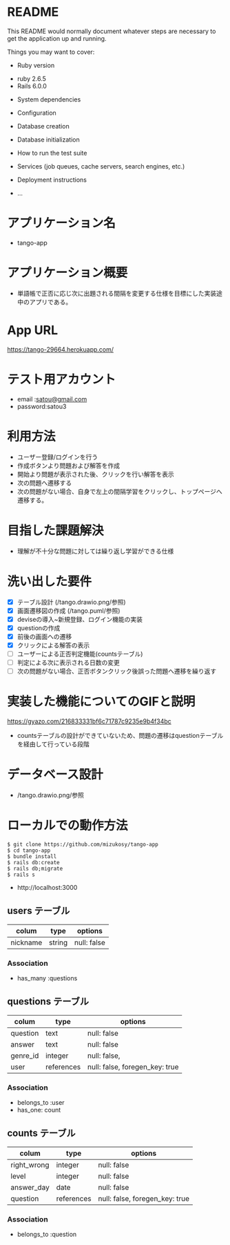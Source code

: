 # README

This README would normally document whatever steps are necessary to get the
application up and running.

Things you may want to cover:

* Ruby version
- ruby 2.6.5
- Rails 6.0.0

* System dependencies

* Configuration

* Database creation

* Database initialization

* How to run the test suite

* Services (job queues, cache servers, search engines, etc.)

* Deployment instructions

* ...

# アプリケーション名
- tango-app

# アプリケーション概要
- 単語帳で正否に応じ次に出題される間隔を変更する仕様を目標にした実装途中のアプリである。

# App URL
<https://tango-29664.herokuapp.com/>

# テスト用アカウント
- email   :satou@gmail.com
- password:satou3

# 利用方法
- ユーザー登録/ログインを行う
- 作成ボタンより問題および解答を作成
- 開始より問題が表示された後、クリックを行い解答を表示
- 次の問題へ遷移する
- 次の問題がない場合、自身で左上の間隔学習をクリックし、トップページへ遷移する。

# 目指した課題解決
- 理解が不十分な問題に対しては繰り返し学習ができる仕様

# 洗い出した要件
- [x] テーブル設計 (/tango.drawio.png/参照)
- [x] 画面遷移図の作成 (/tango.puml/参照)
- [x] deviseの導入~新規登録、ログイン機能の実装
- [x] questionの作成
- [x] 前後の画面への遷移
- [x] クリックによる解答の表示
- [ ] ユーザーによる正否判定機能(countsテーブル)
- [ ] 判定による次に表示される日数の変更
- [ ] 次の問題がない場合、正否ボタンクリック後誤った問題へ遷移を繰り返す

# 実装した機能についてのGIFと説明
<https://gyazo.com/216833331bf6c71787c9235e9b4f34bc>
- countsテーブルの設計ができていないため、問題の遷移はquestionテーブルを経由して行っている段階

# データベース設計
- /tango.drawio.png/参照

# ローカルでの動作方法
```
$ git clone https://github.com/mizukosy/tango-app
$ cd tango-app
$ bundle install
$ rails db:create
$ rails db;migrate
$ rails s
```
- http://localhost:3000


## users テーブル
| colum        | type   | options     |
| ------------ | ------ | ----------- |
| nickname     | string | null: false |

### Association
- has_many :questions


## questions テーブル
| colum    | type       | options                        |
| -------- | ---------- | ------------------------------ |
| question | text       | null: false                    |
| answer   | text       | null: false                    |
| genre_id | integer    | null: false,                   |
| user     | references | null: false, foregen_key: true |

### Association
- belongs_to :user
- has_one: count


## counts テーブル
| colum       | type       | options                        |
| ----------- | ---------- | ------------------------------ |
| right_wrong | integer    | null: false                    |
| level       | integer    | null: false                    |
| answer_day  | date       | null: false                    |
| question    | references | null: false, foregen_key: true |

### Association
- belongs_to :question